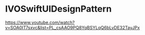 # IVOSwiftUIDesignPattern

https://www.youtube.com/watch?v=SOA0IT7sxvc&list=PL_csAAO9PQ8YqBSYLqQ6bLvDE32TayJPx
